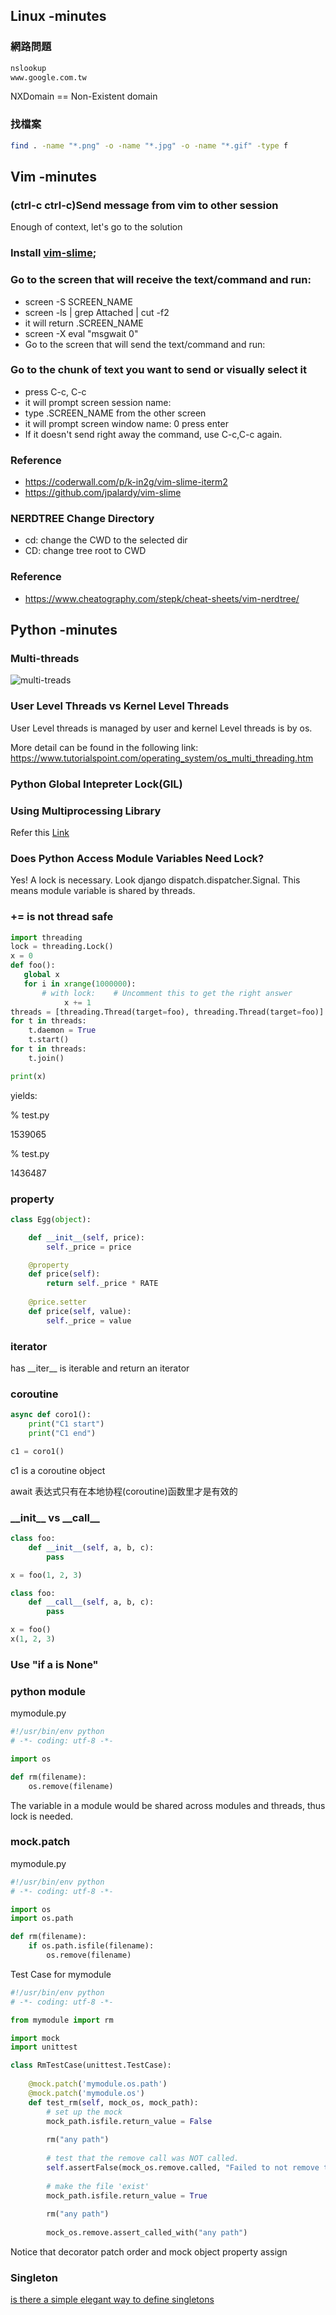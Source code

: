 ## Linux -minutes

### 網路問題

``` sh
nslookup
www.google.com.tw
```
NXDomain == Non-Existent domain


### 找檔案

``` sh
find . -name "*.png" -o -name "*.jpg" -o -name "*.gif" -type f
```


## Vim -minutes

### (ctrl-c ctrl-c)Send message from vim to other session

Enough of context, let's go to the solution

### Install [vim-slime](https://github.com/jpalardy/vim-slime);

### Go to the screen that will receive the text/command and run:
- screen -S SCREEN_NAME
- screen -ls | grep Attached | cut -f2
- it will return <pid>.SCREEN_NAME
- screen -X eval "msgwait 0"
- Go to the screen that will send the text/command and run:

### Go to the chunk of text you want to send or visually select it
- press C-c, C-c
- it will prompt screen session name:
- type <pid>.SCREEN_NAME from the other screen
- it will prompt screen window name: 0 press enter
- If it doesn't send right away the command, use C-c,C-c again.

### Reference
- https://coderwall.com/p/k-in2g/vim-slime-iterm2
- https://github.com/jpalardy/vim-slime

### NERDTREE Change Directory
- cd: change the CWD to the selected dir
- CD: change tree root to CWD

### Reference
- https://www.cheatography.com/stepk/cheat-sheets/vim-nerdtree/


## Python -minutes

### Multi-threads

![multi-treads](https://www.tutorialspoint.com/operating_system/images/thread_processes.jpg)

### User Level Threads vs Kernel Level Threads

User Level threads is managed by user and kernel Level threads is by os.

More detail can be found in the following link: https://www.tutorialspoint.com/operating_system/os_multi_threading.htm

### Python Global Intepreter Lock(GIL)

### Using Multiprocessing Library
Refer this [Link](http://zhuoqiang.me/python-thread-gil-and-ctypes.html)

### Does Python Access Module Variables Need Lock?

Yes! A lock is necessary. Look django dispatch.dispatcher.Signal.
This means module variable is shared by threads.

### += is not thread safe

``` python
import threading
lock = threading.Lock()
x = 0
def foo():
   global x
   for i in xrange(1000000):
       # with lock:    # Uncomment this to get the right answer
            x += 1
threads = [threading.Thread(target=foo), threading.Thread(target=foo)]
for t in threads:
    t.daemon = True    
    t.start()
for t in threads:
    t.join()

print(x)
```
yields:

% test.py

1539065

% test.py 

1436487

### property
``` python
class Egg(object):

    def __init__(self, price):
        self._price = price

    @property
    def price(self):
        return self._price * RATE
    
    @price.setter
    def price(self, value):
        self._price = value
```

### iterator

has \_\_iter__ is iterable
and return an iterator

### coroutine

``` python
async def coro1():
    print("C1 start")
    print("C1 end")

c1 = coro1()
```

c1 is a coroutine object

await 表达式只有在本地协程(coroutine)函数里才是有效的

### \_\_init__ vs \_\_call__

``` python 
class foo:
    def __init__(self, a, b, c):
        pass

x = foo(1, 2, 3)

class foo:
    def __call__(self, a, b, c):
        pass

x = foo()
x(1, 2, 3)
```

### Use "if a is None"

### python module

mymodule.py
``` python
#!/usr/bin/env python
# -*- coding: utf-8 -*-

import os

def rm(filename):
    os.remove(filename)
```
The variable in a module would be shared across modules and threads, thus lock is needed.

### mock.patch

mymodule.py
``` python
#!/usr/bin/env python
# -*- coding: utf-8 -*-

import os
import os.path

def rm(filename):
    if os.path.isfile(filename):
        os.remove(filename)
```

Test Case for mymodule
``` python
#!/usr/bin/env python
# -*- coding: utf-8 -*-

from mymodule import rm

import mock
import unittest

class RmTestCase(unittest.TestCase):
    
    @mock.patch('mymodule.os.path')
    @mock.patch('mymodule.os')
    def test_rm(self, mock_os, mock_path):
        # set up the mock
        mock_path.isfile.return_value = False
        
        rm("any path")
        
        # test that the remove call was NOT called.
        self.assertFalse(mock_os.remove.called, "Failed to not remove the file if not present.")
        
        # make the file 'exist'
        mock_path.isfile.return_value = True
        
        rm("any path")
        
        mock_os.remove.assert_called_with("any path")
```

Notice that decorator patch order and mock object property assign

### Singleton
[is there a simple elegant way to define singletons](http://stackoverflow.com/questions/31875/is-there-a-simple-elegant-way-to-define-singletons)
